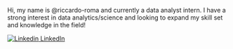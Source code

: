 Hi, my name is @riccardo-roma and currently a data analyst intern.
I have a strong interest in data analytics/science and looking to expand my skill set and knowledge in the field!

[![Linkedin](https://i.stack.imgur.com/gVE0j.png) LinkedIn](https://www.linkedin.com/in/riccardoroma) 
